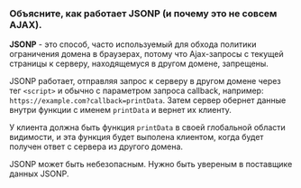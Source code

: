 ### Объясните, как работает JSONP (и почему это не совсем AJAX).

**JSONP** - это способ, часто используемый для обхода политики ограничения домена в браузерах, потому что Ajax-запросы с текущей страницы к серверу, находящемуся в другом домене, запрещены.

JSONP работает, отправляя запрос к серверу в другом домене через тег `<script>` и обычно с параметром запроса callback, например: `https://example.com?callback=printData`. Затем сервер обернет данные внутри функции с именем `printData` и вернет их клиенту.

У клиента должна быть функция `printData` в своей глобальной области видимости, и эта функция будет выполена клиентом, когда будет получен ответ с сервера из другого домена.

JSONP может быть небезопасным. Нужно быть увереным в поставщике данных JSONP.